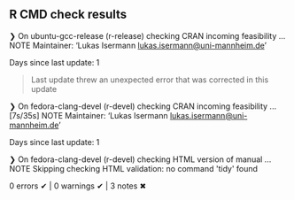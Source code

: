 ## R CMD check results
❯ On ubuntu-gcc-release (r-release)
  checking CRAN incoming feasibility ... NOTE
  Maintainer: ‘Lukas Isermann <lukas.isermann@uni-mannheim.de>’
  
  Days since last update: 1
  
  > Last update threw an unexpected error that was corrected in this update


❯ On fedora-clang-devel (r-devel)
  checking CRAN incoming feasibility ... [7s/35s] NOTE
  Maintainer: ‘Lukas Isermann <lukas.isermann@uni-mannheim.de>’
  
  Days since last update: 1

❯ On fedora-clang-devel (r-devel)
  checking HTML version of manual ... NOTE
  Skipping checking HTML validation: no command 'tidy' found

0 errors ✔ | 0 warnings ✔ | 3 notes ✖
